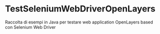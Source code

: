 # TestSeleniumWebDriverOpenLayers
Raccolta di esempi in Java per testare web application OpenLayers based con Selenium Web Driver

